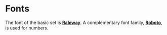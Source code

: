 # Fonts

The font of the basic set is [**Raleway**](https://fonts.google.com/specimen/Raleway). A complementary font family, [**Roboto**](https://fonts.google.com/specimen/Roboto), is used for numbers.


<!-- STORY -->